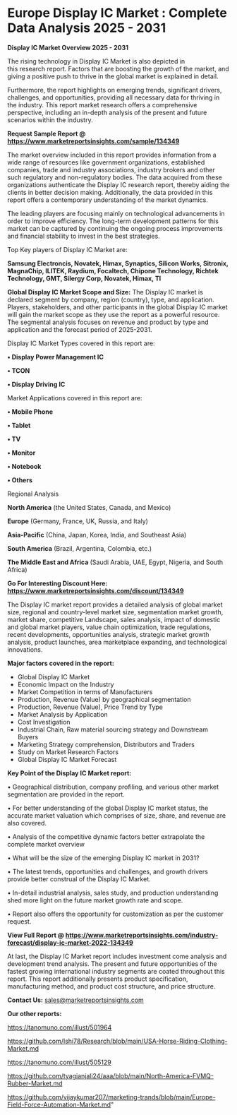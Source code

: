  # Europe Display IC Market : Complete Data Analysis 2025 - 2031

<Strong> Display IC Market Overview 2025 - 2031</strong>

The rising technology in Display IC Market is also depicted in this research report. Factors that are boosting the growth of the market, and giving a positive push to thrive in the global market is explained in detail.

Furthermore, the report highlights on emerging trends, significant drivers, challenges, and opportunities, providing all necessary data for thriving in the industry. This report market research offers a comprehensive perspective, including an in-depth analysis of the present and future scenarios within the industry.

<strong>Request Sample Report @ <a href=https://www.marketreportsinsights.com/sample/134349>https://www.marketreportsinsights.com/sample/134349</a></strong>

The market overview included in this report provides information from a wide range of resources like government organizations, established companies, trade and industry associations, industry brokers and other such regulatory and non-regulatory bodies. The data acquired from these organizations authenticate the Display IC research report, thereby aiding the clients in better decision making. Additionally, the data provided in this report offers a contemporary understanding of the market dynamics.

The leading players are focusing mainly on technological advancements in order to improve efficiency. The long-term development patterns for this market can be captured by continuing the ongoing process improvements and financial stability to invest in the best strategies.

Top Key players of Display IC Market are:

<strong>Samsung Electroncis, Novatek, Himax, Synaptics, Silicon Works, Sitronix, MagnaChip, ILITEK, Raydium, Focaltech, Chipone Technology, Richtek Technology, GMT, Silergy Corp, Novatek, Himax, TI</strong>

<strong><b>Global Display IC Market Scope and Size:</b></strong>
The Display IC market is declared segment by company, region (country), type, and application. Players, stakeholders, and other participants in the global Display IC market will gain the market scope as they use the report as a powerful resource. The segmental analysis focuses on revenue and product by type and application and the forecast period of 2025-2031.

Display IC Market Types covered in this report are:

<strong>• Display Power Management IC

• TCON

• Display Driving IC</strong>

Market Applications covered in this report are:

<strong>• Mobile Phone

• Tablet

• TV

• Monitor

• Notebook

• Others</strong> 

Regional Analysis

<strong>North America</strong> (the United States, Canada, and Mexico)

<strong>Europe</strong> (Germany, France, UK, Russia, and Italy)

<strong>Asia-Pacific</strong> (China, Japan, Korea, India, and Southeast Asia)

<strong>South America</strong> (Brazil, Argentina, Colombia, etc.)

<strong>The Middle East and Africa</strong> (Saudi Arabia, UAE, Egypt, Nigeria, and South Africa)

<strong>Go For Interesting Discount Here: <a href=https://www.marketreportsinsights.com/discount/134349>https://www.marketreportsinsights.com/discount/134349</a></strong>

The Display IC market report provides a detailed analysis of global market size, regional and country-level market size, segmentation market growth, market share, competitive Landscape, sales analysis, impact of domestic and global market players, value chain optimization, trade regulations, recent developments, opportunities analysis, strategic market growth analysis, product launches, area marketplace expanding, and technological innovations.

<strong><b>Major factors covered in the report:</b></strong>
<ul>
  <li>Global Display IC Market </li>
  <li>Economic Impact on the Industry</li>
  <li>Market Competition in terms of Manufacturers</li>
  <li>Production, Revenue (Value) by geographical segmentation</li>
  <li>Production, Revenue (Value), Price Trend by Type</li>
  <li>Market Analysis by Application</li>
  <li>Cost Investigation</li>
  <li>Industrial Chain, Raw material sourcing strategy and Downstream Buyers</li>
  <li>Marketing Strategy comprehension, Distributors and Traders</li>
  <li>Study on Market Research Factors</li>
  <li>Global Display IC Market Forecast</li>
</ul>

<strong><b>Key Point of the Display IC Market report:</b></strong>

• Geographical distribution, company profiling, and various other market segmentation are provided in the report.

• For better understanding of the global Display IC market status, the accurate market valuation which comprises of size, share, and revenue are also covered.

• Analysis of the competitive dynamic factors better extrapolate the complete market overview

• What will be the size of the emerging Display IC market in 2031?

• The latest trends, opportunities and challenges, and growth drivers provide better construal of the Display IC Market.

• In-detail industrial analysis, sales study, and production understanding shed more light on the future market growth rate and scope.

• Report also offers the opportunity for customization as per the customer request.

<strong><b>View Full Report @ <a href=https://www.marketreportsinsights.com/industry-forecast/display-ic-market-2022-134349>https://www.marketreportsinsights.com/industry-forecast/display-ic-market-2022-134349</a></b></strong>


At last, the Display IC Market report includes investment come analysis and development trend analysis. The present and future opportunities of the fastest growing international industry segments are coated throughout this report. This report additionally presents product specification, manufacturing method, and product cost structure, and price structure.

<strong>Contact Us:</strong>
sales@marketreportsinsights.com

<strong>Our other reports:</strong>

<a href=https://tanomuno.com/illust/501964>https://tanomuno.com/illust/501964</a>

<a href=https://github.com/Ishi78/Research/blob/main/USA-Horse-Riding-Clothing-Market.md>https://github.com/Ishi78/Research/blob/main/USA-Horse-Riding-Clothing-Market.md</a>

<a href=https://tanomuno.com/illust/505129>https://tanomuno.com/illust/505129</a>

<a href=https://github.com/tyagianjali24/aaa/blob/main/North-America-FVMQ-Rubber-Market.md>https://github.com/tyagianjali24/aaa/blob/main/North-America-FVMQ-Rubber-Market.md</a>

<a href=https://github.com/vijaykumar207/marketing-trands/blob/main/Europe-Field-Force-Automation-Market.md>https://github.com/vijaykumar207/marketing-trands/blob/main/Europe-Field-Force-Automation-Market.md</a>"
